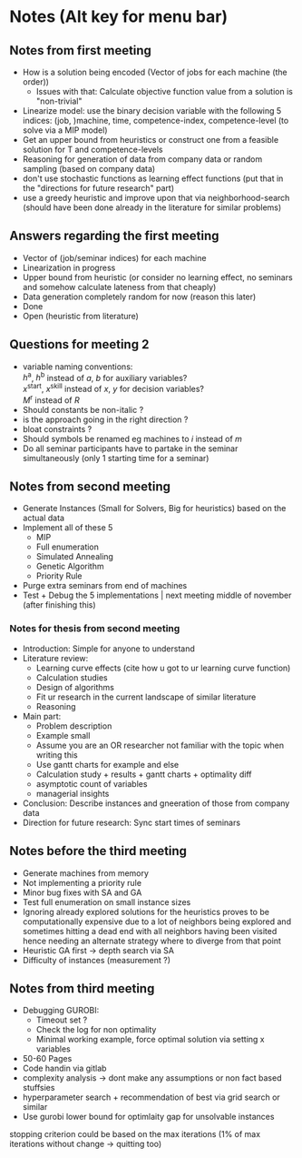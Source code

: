 # Notes (Alt key for menu bar)
## Notes from first meeting
- How is a solution being encoded (Vector of jobs for each machine (the order))
	- Issues with that: Calculate objective function value from a solution is "non-trivial"
- Linearize model: use the binary decision variable with the following 5 indices: (job, )machine, time, competence-index, competence-level (to solve via a MIP model)
- Get an upper bound from heuristics or construct one from a feasible solution for T and competence-levels
- Reasoning for generation of data from company data or random sampling (based on company data)
- don't use stochastic functions as learning effect functions (put that in the "directions for future research" part)
- use a greedy heuristic and improve upon that via neighborhood-search (should have been done already in the literature for similar problems)

## Answers regarding the first meeting
- Vector of (job/seminar indices) for each machine
- Linearization in progress
- Upper bound from heuristic (or consider no learning effect, no seminars and somehow calculate lateness from that cheaply)
- Data generation completely random for now (reason this later)
- Done
- Open (heuristic from literature)

## Questions for meeting 2
- variable naming conventions:   
$h^{\text{a}}$, $h^{\text{b}}$ instead of $a$, $b$ for auxiliary variables?  
$x^{\text{start}}$, $x^{\text{skill}}$ instead of $x$, $y$ for decision variables?  
$M^{\text{r}}$ instead of $R$
- Should constants be non-italic ?
- is the approach going in the right direction ?
- bloat constraints ?
- Should symbols be renamed eg machines to $i$ instead of $m$
- Do all seminar participants have to partake in the seminar simultaneously (only 1 starting time for a seminar)

## Notes from second meeting
- Generate Instances (Small for Solvers, Big for heuristics) based on the actual data
- Implement all of these 5
	- MIP
	- Full enumeration
  	- Simulated Annealing
  	- Genetic Algorithm
  	- Priority Rule
- Purge extra seminars from end of machines
- Test + Debug the 5 implementations | next meeting middle of november (after finishing this)
### Notes for thesis from second meeting
- Introduction: Simple for anyone to understand
- Literature review:
	- Learning curve effects (cite how u got to ur learning curve function)
 	- Calculation studies
  	- Design of algorithms
  	- Fit ur research in the current landscape of similar literature
  	- Reasoning
- Main part:
	- Problem description
 	- Example small
  	- Assume you are an OR researcher not familiar with the topic when writing this
  	- Use gantt charts for example and else
  	- Calculation study + results + gantt charts + optimality diff
  	- asymptotic count of variables
  	- managerial insights
- Conclusion: Describe instances and gneeration of those from company data
- Direction for future research: Sync start times of seminars

## Notes before the third meeting
- Generate machines from memory
- Not implementing a priority rule
- Minor bug fixes with SA and GA
- Test full enumeration on small instance sizes
- Ignoring already explored solutions for the heuristics proves to be computationally expensive due to a lot of neighbors being explored and sometimes hitting a dead end with all neighbors having been visited hence needing an alternate strategy where to diverge from that point
- Heuristic GA first -> depth search via SA
- Difficulty of instances (measurement ?)

## Notes from third meeting
- Debugging GUROBI:
	- Timeout set ?
	- Check the log for non optimality
 	- Minimal working example, force optimal solution via setting x variables
- 50-60 Pages
- Code handin via gitlab
- complexity analysis -> dont make any assumptions or non fact based stuffsies
- hyperparameter search + recommendation of best via grid search or similar
- Use gurobi lower bound for optimlaity gap for unsolvable instances

stopping criterion could be based on the max iterations (1% of max iterations without change -> quitting too)

